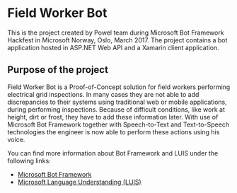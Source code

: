 # Field Worker Bot

This is the project created by Powel team during Microsoft Bot Framework Hackfest in Microsoft Norway, Oslo, March 2017. 
The project contains a bot application hosted in ASP.NET Web API and a Xamarin client application. 

## Purpose of the project

Field Worker Bot is a Proof-of-Concept solution for field workers performing electrical grid inspections. In many cases they are not able to add discrepancies to their systems using traditional web or mobile applications, during performing inspections. Because of difficult conditions, like work at height, dirt or frost, they have to add these information later. With use of Microsoft Bot Framework together with Speech-to-Text and Text-to-Speech technologies the engineer is now able to perform these actions using his voice.


You can find more information about Bot Framework and LUIS under the following links:
- [Microsoft Bot Framework](https://dev.botframework.com/)
- [Microsoft Language Understanding (LUIS)](https://www.luis.ai/)